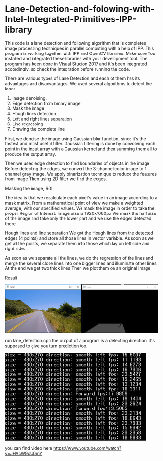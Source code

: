 # Lane-Detection-and-folowing-with-Intel-Integrated-Primitives-IPP-library
This code is a lane detection and following algorithm that is completes image processing techniques in parallel computing with a help of IPP.
This program is working together with IPP and OpenCV libraries. Make sure You installed and integrated these libraries with your development tool. The program has been done in Visual Studion 2017 and it's been integrated accordingly, so check the integration before running the code.

There are various types of Lane Detection and each of them has its advantages and disadvantages.
We used several algorithms to detect the lane:
1) Image denoising.
2) Edge detection from binary image
3) Mask the image
4) Hough lines detection
5) Left and right lines separation
6) Line regressing 
7) Drawing the complete line


First, we denoise the image using Gaussian blur function, since it’s the fastest and most useful filter. 
Gaussian filtering is done by convolving each point in the input array with a Gaussian kernel and then summing them all to produce the output array.

Then we used edge detection to find boundaries of objects in the image
Before detecting the edges, we convert the 3-channel color image to 1 channel gray image.
We apply binarization technique to reduce the features from image
Then using 2D filter we find the edges.

Masking the image, ROI

The idea is that we recalculate each pixel's value in an image according to a mask matrix. From a mathematical point of view we make a weighted average, with our specified values.
We mask the image in order to take the proper Region of Interest.
Image size is 1920x1080px
We mask the half size of the image and take only the lower part and we use the edges detected there.

Hough lines	and line separation
We got the Hough lines from the detected edges (4 points) and store all those lines in vector variable.
As soon as we get all the points, we separate them into those which lay on left side and right side. 


As soon as we separate all the lines, we do the regression of the lines and merge the several close lines into one bigger lines and illuminate other lines
At the end we get two thick lines 
Then we plot them on an original image 

Result



![Alt text](/input.png)

run lane_detection.cpp
the output of a program is a detecting direction. 
it's supposed to give you turn prediction too.

![Alt text](/output_1.png)




you can find video here https://www.youtube.com/watch?v=JHAcW9cU0mY
 
 
